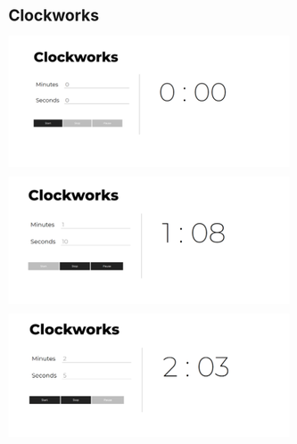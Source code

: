 # Clockworks
![Clockwork Image](https://github.com/CormacKrum/Clockworks/blob/master/SS1.png)

![Clockwork Image](https://github.com/CormacKrum/Clockworks/blob/master/SS2.png)

![Clockwork Image](https://github.com/CormacKrum/Clockworks/blob/master/SS3.png)
